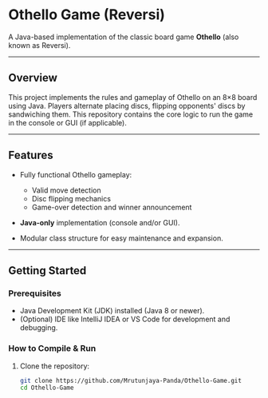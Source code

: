 # Othello Game (Reversi)

A Java-based implementation of the classic board game **Othello** (also known as Reversi).

---

##  Overview

This project implements the rules and gameplay of Othello on an 8×8 board using Java. Players alternate placing discs, flipping opponents' discs by sandwiching them. This repository contains the core logic to run the game in the console or GUI (if applicable).

---

##  Features

- Fully functional Othello gameplay:
  - Valid move detection
  - Disc flipping mechanics
  - Game-over detection and winner announcement

- **Java-only** implementation (console and/or GUI).
- Modular class structure for easy maintenance and expansion.

---

##  Getting Started

### Prerequisites

- Java Development Kit (JDK) installed (Java 8 or newer).
- (Optional) IDE like IntelliJ IDEA or VS Code for development and debugging.

### How to Compile & Run

1. Clone the repository:

   ```bash
   git clone https://github.com/Mrutunjaya-Panda/Othello-Game.git
   cd Othello-Game
